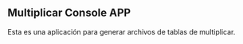 

## Multiplicar Console APP

Esta es una aplicación para generar archivos de tablas de multiplicar.